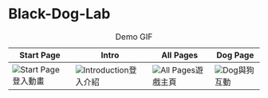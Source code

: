 # Black-Dog-Lab

<table>
    <caption>Demo GIF</caption>
    <thead>
        <tr>
            <th width:25%>Start Page</th>
            <th width:25%>Intro</th>
            <th width:25%>All Pages</th>
            <th width:25%>Dog Page</th>
        </tr>
    </thead>
    <tbody>
    <tr>
        <td>
            <img src="demo/startPage.gif" alt="Start Page"/>登入動畫
        </td>
        <td>
            <img src="demo/Introduction.gif" alt="Introduction"/>登入介紹
        </td>
        <td>
            <img src="demo/allPages.gif" alt="All Pages"/>遊戲主頁
        </td>
        <td>
            <img src="demo/dogFeed.gif" alt="Dog"/>與狗互動
        </td>
    </tr>
    </tbody>
</table>
<style>